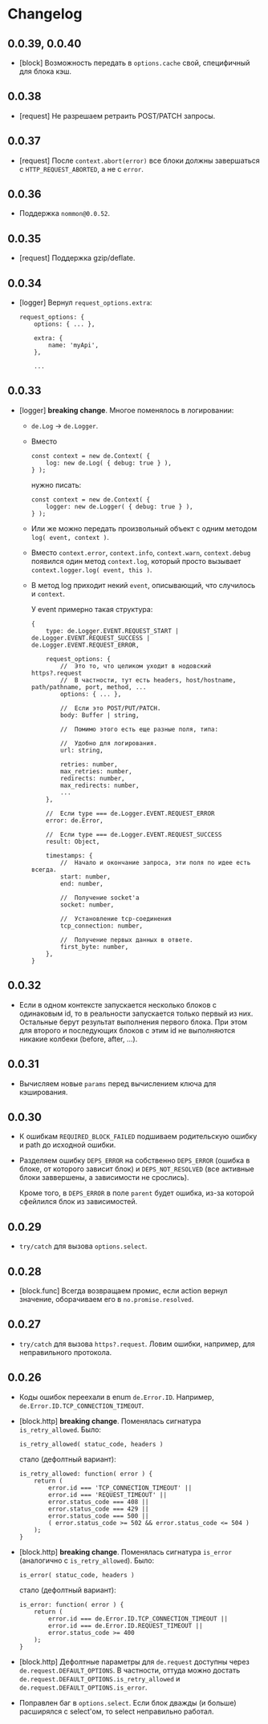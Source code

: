 # Changelog

## 0.0.39, 0.0.40

  * [block] Возможность передать в `options.cache` свой, специфичный для блока кэш.

## 0.0.38

  * [request] Не разрешаем ретраить POST/PATCH запросы.

## 0.0.37

  * [request] После `context.abort(error)` все блоки должны завершаться с `HTTP_REQUEST_ABORTED`,
    а не с `error`.

## 0.0.36

  * Поддержка `nommon@0.0.52`.

## 0.0.35

  * [request] Поддержка gzip/deflate.

## 0.0.34

  * [logger] Вернул `request_options.extra`:

        request_options: {
            options: { ... },

            extra: {
                name: 'myApi',
            },

            ...

## 0.0.33

  * [logger] **breaking change**. Многое поменялось в логировании:

      * `de.Log` -> `de.Logger`.

      * Вместо

            const context = new de.Context( {
                log: new de.Log( { debug: true } ),
            } );

        нужно писать:

            const context = new de.Context( {
                logger: new de.Logger( { debug: true } ),
            } );

      * Или же можно передать произвольный объект с одним методом `log( event, context )`.

      * Вместо `context.error`, `context.info`, `context.warn`, `context.debug` появился один метод `context.log`,
      который просто вызывает `context.logger.log( event, this )`.

      * В метод log приходит некий `event`, описывающий, что случилось и `context`.

        У event примерно такая структура:

            {
                type: de.Logger.EVENT.REQUEST_START | de.Logger.EVENT.REQUEST_SUCCESS | de.Logger.EVENT.REQUEST_ERROR,

                request_options: {
                    //  Это то, что целиком уходит в нодовский https?.request
                    //  В частности, тут есть headers, host/hostname, path/pathname, port, method, ...
                    options: { ... },

                    //  Если это POST/PUT/PATCH.
                    body: Buffer | string,

                    //  Помимо этого есть еще разные поля, типа:

                    //  Удобно для логирования.
                    url: string,

                    retries: number,
                    max_retries: number,
                    redirects: number,
                    max_redirects: number,
                    ...
                },

                //  Если type === de.Logger.EVENT.REQUEST_ERROR
                error: de.Error,

                //  Если type === de.Logger.EVENT.REQUEST_SUCCESS
                result: Object,

                timestamps: {
                    //  Начало и окончание запроса, эти поля по идее есть всегда.
                    start: number,
                    end: number,

                    //  Получение socket'а
                    socket: number,

                    //  Установление tcp-соединения
                    tcp_connection: number,

                    //  Получение первых данных в ответе.
                    first_byte: number,
                },
            }

## 0.0.32

  * Если в одном контексте запускается несколько блоков с одинаковым id,
    то в реальности запускается только первый из них. Остальные берут результат выполнения первого блока.
    При этом для второго и последующих блоков с этим id не выполняются никакие колбеки (before, after, ...).

## 0.0.31

  * Вычисляем новые `params` перед вычислением ключа для кэширования.

## 0.0.30

  * К ошибкам `REQUIRED_BLOCK_FAILED` подшиваем родительскую ошибку и path до исходной ошибки.

  * Разделяем ошибку `DEPS_ERROR` на собственно `DEPS_ERROR` (ошибка в блоке, от которого зависит блок)
    и `DEPS_NOT_RESOLVED` (все активные блоки заввершены, а зависимости не срослись).

    Кроме того, в `DEPS_ERROR` в поле `parent` будет ошибка, из-за которой сфейлился блок из зависимостей.

## 0.0.29

  * `try/catch` для вызова `options.select`.

## 0.0.28

  * [block.func] Всегда возвращаем промис, если action вернул значение, оборачиваем его в `no.promise.resolved`.

## 0.0.27

  * `try/catch` для вызова `https?.request`. Ловим ошибки, например, для неправильного протокола.

## 0.0.26

  * Коды ошибок переехали в enum `de.Error.ID`. Например, `de.Error.ID.TCP_CONNECTION_TIMEOUT`.

  * [block.http] **breaking change**. Поменялась сигнатура `is_retry_allowed`. Было:

        is_retry_allowed( statuc_code, headers )

    стало (дефолтный вариант):

        is_retry_allowed: function( error ) {
            return (
                error.id === 'TCP_CONNECTION_TIMEOUT' ||
                error.id === 'REQUEST_TIMEOUT' ||
                error.status_code === 408 ||
                error.status_code === 429 ||
                error.status_code === 500 ||
                ( error.status_code >= 502 && error.status_code <= 504 )
            );
        }

  * [block.http] **breaking change**. Поменялась сигнатура `is_error` (аналогично с `is_retry_allowed`). Было:

        is_error( statuc_code, headers )

    стало (дефолтный вариант):

        is_error: function( error ) {
            return (
                error.id === de.Error.ID.TCP_CONNECTION_TIMEOUT ||
                error.id === de.Error.ID.REQUEST_TIMEOUT ||
                error.status_code >= 400
            );
        }

  * [block.http] Дефолтные параметры для `de.request` доступны через `de.request.DEFAULT_OPTIONS`.
    В частности, оттуда можно достать `de.request.DEFAULT_OPTIONS.is_retry_allowed` и `de.request.DEFAULT_OPTIONS.is_error`.

  * Поправлен баг в `options.select`. Если блок дважды (и больше) расширялся с select'ом, то select неправильно работал.

